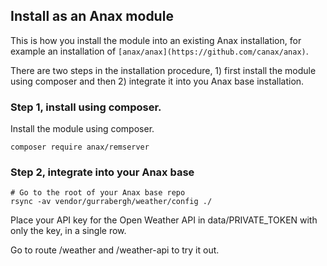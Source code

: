 Install as an Anax module
------------------------------------

This is how you install the module into an existing Anax installation, for example an installation of `[anax/anax](https://github.com/canax/anax)`.

There are two steps in the installation procedure, 1) first install the module using composer and then 2) integrate it into you Anax base installation.

### Step 1, install using composer.

Install the module using composer.

```
composer require anax/remserver
```



### Step 2, integrate into your Anax base

```
# Go to the root of your Anax base repo
rsync -av vendor/gurrabergh/weather/config ./
```

Place your API key for the Open Weather API in data/PRIVATE_TOKEN with only the key, in a single row.

Go to route /weather and /weather-api to try it out.